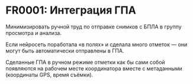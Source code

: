 # FR0001: Интеграция ГПА

Минимизировать ручной труд по отправке снимков с БПЛА в группу просмотра и анализа.

Если нейросеть поработала «в полях» и сделала много отметок — они могут быть автоматически отправлены в ГПА.

Сделанные ГПА в ручном режиме отметки как бы сами собой появляются на рабочем месте координатора вместе с метаданными (координаты GPS, время съёмки).
